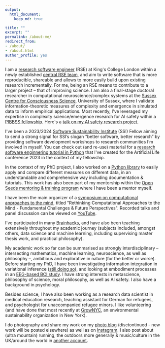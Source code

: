 ```yaml
---
output: 
  html_document:
    keep_md: true

title: ""
excerpt: ""
permalink: /about-me/
redirect_from:
- /about/
- /about.html
author_profile: yes
---
```


I am a [research software engineer](https://www.kcl.ac.uk/people/nadine-spychala) (RSE) at King's College London within a newly established [central RSE team](https://docs.er.kcl.ac.uk/research_software_engineering/), and aim to write software that is more reproducible, shareable and allows to more easily build upon existing research incrementally. For me, being an RSE means to contribute to a larger project – that of improving science. I am also a final-stage doctoral researcher in computational neuroscience/complex systems at the [Sussex Centre for Consciousness Science](https://www.sussex.ac.uk/research/centres/sussex-centre-for-consciousness-science/), University of Sussex, where I validate information-theoretic measures of complexity and emergence in simulated data to inform empirical applications. Most recently, I've leveraged my expertise in complexity science/emergence research for AI safety within a [PIBBSS fellowship](https://pibbss.ai/). Here's a [talk on my AI safety research project](https://www.youtube.com/watch?v=vAzncDxGUxs).

I've been a 2023/2024 [Software Sustainability Institute](https://www.software.ac.uk/) (SSI) Fellow aiming to send a strong signal for SSI’s slogan “better software, better research” by providing software development workshops to research communities I’m involved in myself. You can check out (and re-use) material for a [research software enginnering tutorial in Python](https://hackmd.io/@nadinespy/rkteKiVDn) that I've created for the Artificial Life conference 2023 in the context of my fellowship.

In the context of my PhD project, I also worked on a [Python library](https://openlifesci.org/posts/2022/03/17/ols-4-participant-nadine-spychala/) to easily apply and compare different measures on different data, in an understandable and comprehensive way including documentation & tutorials. This work has also been part of my mentorship within the [Open Seeds mentoring & training program](https://we-are-ols.org/open-science-training.html#open-seeds) where I have been a mentor myself.

I have been the main organizer of a [symposium on computational approaches to the mind](https://computationalmind.github.io/), titled "Rethinking Computational Approaches to the Mind - Fundamental Challenges & Future Perspectives". Recorded talks and panel discussion can be viewed on [YouTube](https://www.youtube.com/playlist?list=PLoIPNxWj9puhD9kCjnvOEWdY_jVPhcWJu).

I've participated in many [Brainhacks](https://brainhack.org/), and have also been teaching extensively throughout my academic journey (subjects included, amongst others, data science and machine learning, including supervising master thesis work, and practical philosophy).

My academic work so far can be summarised as strongly interdisciplinary – intersecting mathematics, machine learning, neuroscience, as well as philosophy –, ambitious and explorative in nature (for the better or worse). Before starting my PhD, I have been investigating information integration in variational inference ([still doing so](https://github.com/nadinespy/IntegratedInformationInVariationalInference)), and looking at embodiment processes in an [EEG-based BCI study](https://www.frontiersin.org/articles/10.3389/fnhum.2019.00461/full). I have strong interests in metascience, philosophy of science, moral philosophy, as well as AI safety. I also have a background in psychology. 

Besides science, I have also been working as a research data scientist in medical education research, teaching assistant for German for refugees, and psychologist for unaccompanied refugee minors. I like volunteering (and have done that most recently at [GrowNYC](https://www.grownyc.org/), an environmental sustainability organization in New York).

I do photography and share my work on my [photo blog](https://continuousminds.wordpress.com/) (disctontinued - new work will be posted elsewhere) as well as on [Instagram](https://www.instagram.com/continuousminds/). I also post about (ultra mountain) running, the outdoors more generally & music/culture in the UK/around the world in [another account](https://www.instagram.com/nads.py/). 

